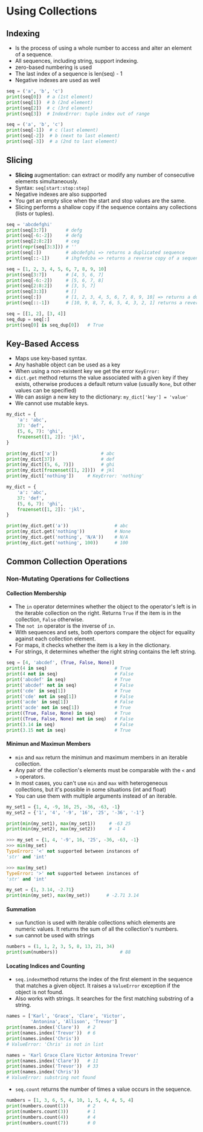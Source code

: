 # Using Collections

## Indexing

- Is the process of using a whole number to access and alter an element of a sequence.
- All sequences, including string, support indexing.
- zero-based numbering is used
- The last index of a sequence is len(seq) - 1
- Negative indexes are used as well

```python
seq = ('a', 'b', 'c')
print(seq[0])  # a (1st element)
print(seq[1])  # b (2nd element)
print(seq[2])  # c (3rd element)
print(seq[3])  # IndexError: tuple index out of range

seq = ('a', 'b', 'c')
print(seq[-1])  # c (last element)
print(seq[-2])  # b (next to last element)
print(seq[-3])  # a (2nd to last element)
```

## Slicing

- **Slicing** augmentation: can extract or modify any number of consecutive elements simultaneously.
- Syntax: `seq[start:stop:step]`
- Negative indexes are also supported
- You get an empty slice when the start and stop values are the same.
- Slicing performs a shallow copy if the sequence contains any collections (lists or tuples).

```python
seq = 'abcdefghi'
print(seq[3:7])       # defg
print(seq[-6:-2])     # defg
print(seq[2:8:2])     # ceg
print(repr(seq[3:3])) # ''
print(seq[:])         # abcdefghi => returns a duplicated sequence
print(seq[::-1])      # ihgfedcba => returns a reverse copy of a sequence

seq = [1, 2, 3, 4, 5, 6, 7, 8, 9, 10]
print(seq[3:7])       # [4, 5, 6, 7]
print(seq[-6:-2])     # [5, 6, 7, 8]
print(seq[2:8:2])     # [3, 5, 7]
print(seq[3:3])       # []
print(seq[:])         # [1, 2, 3, 4, 5, 6, 7, 8, 9, 10] => returns a duplicated sequence
print(seq[::-1])      # [10, 9, 8, 7, 6, 5, 4, 3, 2, 1] returns a reverse copy of a sequence

seq = [[1, 2], [3, 4]]
seq_dup = seq[:]
print(seq[0] is seq_dup[0])   # True
```

## Key-Based Access

- Maps use key-based syntax.
- Any hashable object can be used as a key
- When using a non-existent key we get the error `KeyError:`
- `dict.get` method returns the value associated with a given key if they exists, otherwise produces a default return value (usually `None`, but other values can be specified)
- We can assign a new key to the dictionary: `my_dict['key'] = 'value'`
- We cannot use mutable keys.

```python
my_dict = {
    'a': 'abc',
    37: 'def',
    (5, 6, 7): 'ghi',
    frozenset([1, 2]): 'jkl',
}

print(my_dict['a'])                # abc
print(my_dict[37])                 # def
print(my_dict[(5, 6, 7)])          # ghi
print(my_dict[frozenset([1, 2])])  # jkl
print(my_dict['nothing'])     # KeyError: 'nothing'

my_dict = {
    'a': 'abc',
    37: 'def',
    (5, 6, 7): 'ghi',
    frozenset([1, 2]): 'jkl',
}

print(my_dict.get('a'))                 # abc
print(my_dict.get('nothing'))           # None
print(my_dict.get('nothing', 'N/A'))    # N/A
print(my_dict.get('nothing', 100))      # 100
```

## Common Collection Operations

### Non-Mutating Operations for Collections

#### Collection Membership

- The `in` operator determines whether the object to the operator's left is in the iterable collection on the right. Returns `True` if the item is in the collection, `False` otherwise.
- The `not in` operator is the inverse of `in`.
- With sequences and sets, both opertors compare the object for equality against each collection element.
- For maps, it checks whether the item is a key in the dictionary.
- For strings, it determines whether the right string contains the left string.

```python
seq = [4, 'abcdef', (True, False, None)]
print(4 in seq)                         # True
print(4 not in seq)                     # False
print('abcdef' in seq)                  # True
print('abcdef' not in seq)              # False
print('cde' in seq[1])                  # True
print('cde' not in seq[1])              # False
print('acde' in seq[1])                 # False
print('acde' not in seq[1])             # True
print((True, False, None) in seq)       # True
print((True, False, None) not in seq)   # False
print(3.14 in seq)                      # False
print(3.15 not in seq)                  # True
```

#### Minimun and Maximun Members

- `min` and `max` return the minimun and maximum members in an iterable collection.
- Any pair of the collection's elements must be comparable with the `<` and `>` operators.
- In most cases, you can't use `min` and `max` with heterogeneous collections, but it's possible in some situations (int and float)
- You can use them with multiple arguments instead of an iterable.

```python
my_set1 = {1, 4, -9, 16, 25, -36, -63, -1}
my_set2 = {'1', '4', '-9', '16', '25', '-36', '-1'}

print(min(my_set1), max(my_set1))     # -63 25
print(min(my_set2), max(my_set2))     # -1 4
```
```python
>>> my_set = {1, 4, '-9', 16, '25', -36, -63, -1}
>>> min(my_set)
TypeError: '<' not supported between instances of
'str' and 'int'

>>> max(my_set)
TypeError: '>' not supported between instances of
'str' and 'int'
```
```python
my_set = {1, 3.14, -2.71}
print(min(my_set), max(my_set))      # -2.71 3.14
```

#### Summation

- `sum` function is used with iterable collections which elements are numeric values. It returns the sum of all the collection's numbers.
- `sum` cannot be used with strings

```python
numbers = (1, 1, 2, 3, 5, 8, 13, 21, 34)
print(sum(numbers))                       # 88
```

#### Locating Indices and Counting

- `seq.index`method returns the index of the first element in the sequence that matches a given object. It raises a `ValueError` exception if the object is not found.
- Also works with strings. It searches for the first matching substring of a string.

```python
names = ['Karl', 'Grace', 'Clare', 'Victor',
         'Antonina', 'Allison', 'Trevor']
print(names.index('Clare'))   # 2
print(names.index('Trevor'))  # 6
print(names.index('Chris'))
# ValueError: 'Chris' is not in list

names = 'Karl Grace Clare Victor Antonina Trevor'
print(names.index('Clare'))   # 11
print(names.index('Trevor'))  # 33
print(names.index('Chris'))
# ValueError: substring not found
```

- `seq.count` returns the number of times a value occurs in the sequence.

```python
numbers = [1, 3, 6, 5, 4, 10, 1, 5, 4, 4, 5, 4]
print(numbers.count(1))       # 2
print(numbers.count(3))       # 1
print(numbers.count(4))       # 4
print(numbers.count(7))       # 0
```





